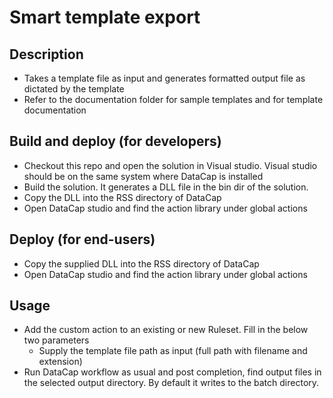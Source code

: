 # Smart template export

## Description

* Takes a template file as input and generates formatted output file as dictated by the template
* Refer to the documentation folder for sample templates and for template documentation


## Build and deploy (for developers)

* Checkout this repo and open the solution in Visual studio. Visual studio should be on the same system where DataCap is installed
* Build the solution. It generates a DLL file in the bin dir of the solution.
* Copy the DLL into the RSS directory of DataCap
* Open DataCap studio and find the action library under global actions

## Deploy (for end-users)

* Copy the supplied DLL into the RSS directory of DataCap
* Open DataCap studio and find the action library under global actions

## Usage

* Add the custom action to an existing or new Ruleset. Fill in the below two parameters 
  * Supply the template file path as input (full path with filename and extension)
* Run DataCap workflow as usual and post completion, find output files in the selected output directory. By default it writes to the batch directory.

